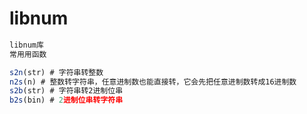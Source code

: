 # libnum

```javascript
libnum库
常用用函数

s2n(str) # 字符串转整数
n2s(n) # 整数转字符串，任意进制数也能直接转，它会先把任意进制数转成16进制数
s2b(str) # 字符串转2进制位串
b2s(bin) # 2进制位串转字符串
```



